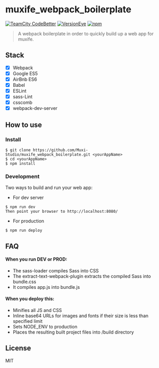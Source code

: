 # muxife_webpack_boilerplate 

[![TeamCity CodeBetter](https://img.shields.io/teamcity/codebetter/bt428.svg?maxAge=2592000)]() 
[![VersionEye](https://img.shields.io/versioneye/d/ruby/rails.svg?maxAge=2592000)]() 
[![npm](https://img.shields.io/npm/l/express.svg?maxAge=2592000)]()

> A webpack boilerplate in order to quickly build up a web app for muxife.  


## Stack

- [x] Webpack
- [x] Google ES5
- [x] AirBnb ES6
- [x] Babel
- [x] ESLint
- [x] sass-Lint
- [x] csscomb
- [x] webpack-dev-server

## How to use
### Install
    $ git clone https://github.com/Muxi-Studio/muxife_webpack_boilerplate.git <yourAppName>
    $ cd <yourAppName>
    $ npm install

### Development
Two ways to build and run your web app:

- For dev server  

`$ npm run dev`   
`Then point your browser to http://localhost:8080/`


- For production 

`$ npm run deploy`

## FAQ

#### When you run DEV or PROD:

- The sass-loader compiles Sass into CSS
- The extract-text-webpack-plugin extracts the compiled Sass into bundle.css
- It compiles app.js into bundle.js

#### When you deploy this:

- Minifies all JS and CSS
- Inline base64 URLs for images and fonts if their size is less than specified limit
- Sets NODE_ENV to production 
- Places the resulting built project files into /build directory

## License

MIT
